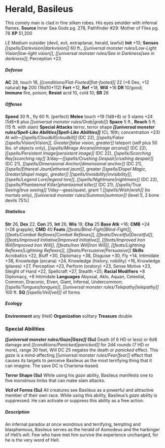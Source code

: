 ﻿---
cssclass: [monsters]
title1: Herald, Basileus
desc_short: This comely man is clad in fine silken robes. His eyes smolder with infernal
  flames.
title2: Basileus
CR: 15
sources:
- name: Inner Sea Gods
  page: 278
  link: http://paizo.com/products/btpy94wj?Pathfinder-Campaign-Setting-Inner-Sea-Gods-Hardcover
- name: 'Pathfinder #29: Mother of Flies'
  page: 78
  link: http://paizo.com/pathfinder/adventurePath/councilOfThieves/v5748btpy8bc1
XP: 51200
alignment: LE
size: Medium
type: outsider
subtypes:
- devil
- evil
- extraplanar
- herald
- lawful
initiative:
  bonus: 10
senses:
  darkvision: 60
  low-light vision: true
  see in darkness: true
AC:
  AC: 28
  touch: 16
  flat_footed: 22
  components:
    dex: 6
    natural: 12
HP:
  HP: 200
  long: 16d10+112
saves:
  fort: 12
  ref: 18
  will: 16
DR:
- amount: 10
  weakness: good
immunities:
- fire
- poison
resistances:
  acid: 10
  cold: 10
SR: 26
speeds:
  base: 30
  fly: 60
  fly_maneuverability: perfect
attacks:
  melee:
  - - text: touch +19 (1d8+8)
      entries:
      - - damage: 1d8+8
      attack: touch
      bonus:
      - 19
  - - text: 5 slams +24 (1d8+8 plus grab)
      entries:
      - - damage: 1d8+8
        - effect: grab
      count: 5
      attack: slams
      bonus:
      - 24
  special:
  - terror
  - terror shape
space: 5
reach: 5
reach_other: 15 ft. with slam
spell_like_abilities:
  entries:
  - name: cloudkill
    source: default
    freq: At will
    DC: 22
  - name: false vision
    source: default
    freq: At will
  - name: greater teleport
    source: default
    freq: At will
    other: self plus 50 lbs. of objects only
  - name: mirage arcana
    source: default
    freq: At will
    DC: 22
  - name: persistent image
    source: default
    freq: At will
    DC: 22
  - name: scorching ray
    source: default
    freq: At will
  - name: crushing despair
    source: default
    freq: 3/day
    DC: 21
  - name: dimensional anchor
    source: default
    freq: 3/day
    DC: 21
  - name: ethereal jaunt
    source: default
    freq: 3/day
  - name: greater dispel magic
    source: default
    freq: 3/day
  - name: greater invisibility
    source: default
    freq: 3/day
  - name: legend lore
    source: default
    freq: 3/day
  - name: nightmare
    source: default
    freq: 3/day
    DC: 22
  - name: phantasmal killer
    source: default
    freq: 3/day
    DC: 21
  - name: true seeing
    source: default
    freq: 3/day
  - name: geas/quest
    source: default
    freq: 1/day
  - name: grant 1 wish
    source: default
    freq: 1/day
    other: to mortals only
  - name: summon
    source: default
    freq: 1/day
    level: 5
    summons:
    - name: bone devils
      amount: 2
      chance: 75%
  sources:
  - name: default
    CL: 16
    concentration: 23
ability_scores:
  STR: 26
  DEX: 22
  CON: 25
  INT: 26
  WIS: 19
  CHA: 25
BAB: 16
CMB: 24
CMB_other: +28 grapple
CMD: 40
feats:
- name: Blind-Fight
- name: Combat Reflexes
- name: Deceitful
- name: Improved Initiative
- name: Improved Iron Will
- name: Iron Will
- name: Lightning Reflexes
- name: Persuasive
skills:
  Acrobatics: 22
  Bluff: 30
  Diplomacy: 38
  Disguise: 30
  Fly: 14
  Intimidate: 38
  Knowledge (arcana): 24
  Knowledge (history): 16
  Knowledge (nobility): 16
  Knowledge (planes): 27
  Perception: 23
  Perform (oratory): 23
  Sense Motive: 23
  Sleight of Hand: 22
  Spellcraft: 27
  Stealth: 25
  _racial_mods:
    Diplomacy:
      _: 8
    Intimidate:
      _: 8
languages:
- Abyssal
- Aklo
- Aquan
- Celestial
- Common
- Draconic
- Elven
- Giant
- Infernal
- Undercommon
- tongues
- telepathy 100 ft.
special_qualities:
- veil of forms
ecology:
  environment: any (Hell)
  organization: solitary
  treasure_type: double
special_abilities:
  Gaze (Su): Death (if 6 HD or less) or 6d6 damage and panicked for 2d4 rounds (7
    HD or more), range 30 feet, Will DC 25 negates the death or panicked effect. This
    gaze is a mind-affecting fear effect that causes its targets to perceive Basileus
    as the most terrifying thing that it can imagine. The save DC is Charisma-based.
  Terror Shape (Su): While using his gaze ability, Basileus manifests one to five
    monstrous limbs that can make slam attacks.
  Veil of Forms (Su): All creatures see Basileus as a powerful and attractive member
    of their own race. While using this ability, Basileus's gaze ability is suppressed.
    He can activate or suppress this ability as a free action.
desc_long: An infernal paradox at once wondrous and terrifying, tempting and blasphemous,
  Basileus serves as the herald of Asmodeus and the harbinger of Hell's will. Few
  who have met him survive the experience unchanged, for he is the very word of Hell.

---

# Herald, Basileus
This comely man is clad in fine silken robes. His eyes smolder with infernal flames.
**Source** Inner Sea Gods pg. 278, Pathfinder #29: Mother of Flies pg. 78
**XP** 51,200

LE Medium outsider (devil, evil, extraplanar, herald, lawful)
**Init** +10; **Senses** _[[spells/Darkvision|darkvision]]_ 60 ft., _[[universal monster rules/Low-Light Vision|low-light vision]]_, _[[universal monster rules/See in Darkness|see in darkness]]_; Perception +23

##### Defense

**AC** 28, touch 16, _[[conditions/Flat-Footed|flat-footed]]_ 22 (+6 Dex, +12 natural)
**hp** 200 (16d10+112)
**Fort** +12, **Ref** +18, **Will** +16
**DR** 10/good; **Immune** fire, poison; **Resist** acid 10, cold 10; **SR** 26

##### Offense
**Speed** 30 ft., fly 60 ft. (perfect)
**Melee** touch +19 (1d8+8) or 5 slams +24 (1d8+8 plus _[[universal monster rules/Grab|grab]]_)
**Space** 5 ft., **Reach** 5 ft. (15 ft. with slam)
**Special Attacks** terror, terror shape
**_[[universal monster rules/Spell-Like Abilities|Spell-Like Abilities]]_** (CL 16th; concentration +23)
At will—_[[spells/Cloudkill|cloudkill]]_ (DC 22), _[[spells/False _[[spells/Vision|Vision]]_, Greater|false _vision_, greater]]_ teleport (self plus 50 lbs. of objects only), _[[spells/Mirage Arcana|mirage arcana]]_ (DC 22), _[[spells/Persistent Image|persistent image]]_ (DC 22), _[[spells/Scorching Ray|scorching ray]]_
3/day—_[[spells/Crushing Despair|crushing despair]]_ (DC 21), _[[spells/Dimensional Anchor|dimensional anchor]]_ (DC 21), _[[spells/Ethereal Jaunt|ethereal jaunt]]_, greater _[[spells/Dispel Magic, Greater|dispel magic, greater]]_ _[[spells/Invisibility|invisibility]]_, _[[spells/Legend Lore|legend lore]]_, _[[spells/Nightmare|nightmare]]_ (DC 22), _[[spells/Phantasmal Killer|phantasmal killer]]_ (DC 21), _[[spells/True Seeing|true seeing]]_
1/day—geas/quest, grant 1 _[[spells/Wish|wish]]_ (to mortals only), _[[universal monster rules/Summon|summon]]_ (level 5, 2 bone devils 75%)

##### Statistics
**Str** 26, **Dex** 22, **Con** 25, **Int** 26, **Wis** 19, **Cha** 25
**Base Atk** +16; **CMB** +24 (+28 grapple); **CMD** 40
**Feats** _[[feats/Blind-Fight|Blind-Fight]]_, _[[feats/Combat Reflexes|Combat Reflexes]]_, _[[feats/Deceitful|Deceitful]]_, _[[feats/Improved Initiative|Improved Initiative]]_, _[[feats/Improved Iron Will|Improved Iron Will]]_, _[[feats/Iron Will|Iron Will]]_, _[[feats/Lightning Reflexes|Lightning Reflexes]]_, _[[feats/Persuasive|Persuasive]]_
**Skills** Acrobatics +22, Bluff +30, Diplomacy +38, Disguise +30, Fly +14, Intimidate +38, Knowledge (arcana) +24, Knowledge (history, nobility) +16, Knowledge (planes) +27, Perception +23, Perform (oratory) +23, Sense Motive +23, Sleight of Hand +22, Spellcraft +27, Stealth +25; **Racial Modifiers** +8 Diplomacy, +8 Intimidate
**Languages** Abyssal, Aklo, Aquan, Celestial, Common, Draconic, Elven, Giant, Infernal, Undercommon; _[[spells/Tongues|tongues]]_, _[[universal monster rules/Telepathy|telepathy]]_ 100 ft.
**SQ** _[[spells/Veil|veil]]_ of forms

##### Ecology

**Environment** any (Hell)
**Organization** solitary
**Treasure** double

### Special Abilities

**_[[universal monster rules/Gaze|Gaze]]_ (Su)** Death (if 6 HD or less) or 6d6 damage and _[[conditions/Panicked|panicked]]_ for 2d4 rounds (7 HD or more), range 30 feet, Will DC 25 negates the death or _panicked_ effect. This _gaze_ is a mind-affecting _[[universal monster rules/Fear|fear]]_ effect that causes its targets to perceive Basileus as the most terrifying thing that it can imagine. The save DC is Charisma-based.

**Terror Shape (Su)** While using his _gaze_ ability, Basileus manifests one to five monstrous limbs that can make slam attacks.

**_Veil_ of Forms (Su)** All creatures see Basileus as a powerful and attractive member of their own race. While using this ability, Basileus’s _gaze_ ability is suppressed. He can activate or suppress this ability as a free action.

##### Description

An infernal paradox at once wondrous and terrifying, tempting and blasphemous, Basileus serves as the herald of Asmodeus and the harbinger of Hell’s will. Few who have met him survive the experience unchanged, for he is the very word of Hell.